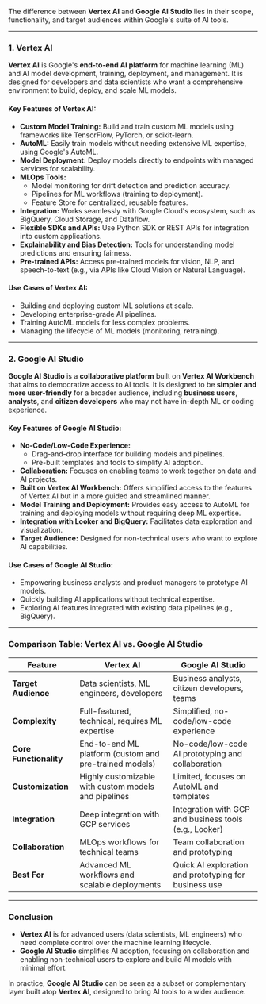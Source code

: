 The difference between **Vertex AI** and **Google AI Studio** lies in their scope, functionality, and target audiences within Google's suite of AI tools.

---

### **1. Vertex AI**
**Vertex AI** is Google's **end-to-end AI platform** for machine learning (ML) and AI model development, training, deployment, and management. It is designed for developers and data scientists who want a comprehensive environment to build, deploy, and scale ML models.

#### **Key Features of Vertex AI:**
- **Custom Model Training:** Build and train custom ML models using frameworks like TensorFlow, PyTorch, or scikit-learn.
- **AutoML:** Easily train models without needing extensive ML expertise, using Google's AutoML.
- **Model Deployment:** Deploy models directly to endpoints with managed services for scalability.
- **MLOps Tools:** 
  - Model monitoring for drift detection and prediction accuracy.
  - Pipelines for ML workflows (training to deployment).
  - Feature Store for centralized, reusable features.
- **Integration:** Works seamlessly with Google Cloud's ecosystem, such as BigQuery, Cloud Storage, and Dataflow.
- **Flexible SDKs and APIs:** Use Python SDK or REST APIs for integration into custom applications.
- **Explainability and Bias Detection:** Tools for understanding model predictions and ensuring fairness.
- **Pre-trained APIs:** Access pre-trained models for vision, NLP, and speech-to-text (e.g., via APIs like Cloud Vision or Natural Language).

#### **Use Cases of Vertex AI:**
- Building and deploying custom ML solutions at scale.
- Developing enterprise-grade AI pipelines.
- Training AutoML models for less complex problems.
- Managing the lifecycle of ML models (monitoring, retraining).

---

### **2. Google AI Studio**
**Google AI Studio** is a **collaborative platform** built on **Vertex AI Workbench** that aims to democratize access to AI tools. It is designed to be **simpler and more user-friendly** for a broader audience, including **business users**, **analysts**, and **citizen developers** who may not have in-depth ML or coding experience.

#### **Key Features of Google AI Studio:**
- **No-Code/Low-Code Experience:** 
  - Drag-and-drop interface for building models and pipelines.
  - Pre-built templates and tools to simplify AI adoption.
- **Collaboration:** Focuses on enabling teams to work together on data and AI projects.
- **Built on Vertex AI Workbench:** Offers simplified access to the features of Vertex AI but in a more guided and streamlined manner.
- **Model Training and Deployment:** Provides easy access to AutoML for training and deploying models without requiring deep ML expertise.
- **Integration with Looker and BigQuery:** Facilitates data exploration and visualization.
- **Target Audience:** Designed for non-technical users who want to explore AI capabilities.

#### **Use Cases of Google AI Studio:**
- Empowering business analysts and product managers to prototype AI models.
- Quickly building AI applications without technical expertise.
- Exploring AI features integrated with existing data pipelines (e.g., BigQuery).

---

### **Comparison Table: Vertex AI vs. Google AI Studio**

| Feature                     | **Vertex AI**                                           | **Google AI Studio**                                  |
|-----------------------------|-------------------------------------------------------|-----------------------------------------------------|
| **Target Audience**         | Data scientists, ML engineers, developers             | Business analysts, citizen developers, teams       |
| **Complexity**              | Full-featured, technical, requires ML expertise       | Simplified, no-code/low-code experience            |
| **Core Functionality**      | End-to-end ML platform (custom and pre-trained models) | No-code/low-code AI prototyping and collaboration  |
| **Customization**           | Highly customizable with custom models and pipelines  | Limited, focuses on AutoML and templates           |
| **Integration**             | Deep integration with GCP services                    | Integration with GCP and business tools (e.g., Looker) |
| **Collaboration**           | MLOps workflows for technical teams                   | Team collaboration and prototyping                 |
| **Best For**                | Advanced ML workflows and scalable deployments        | Quick AI exploration and prototyping for business use |

---

### **Conclusion**
- **Vertex AI** is for advanced users (data scientists, ML engineers) who need complete control over the machine learning lifecycle.
- **Google AI Studio** simplifies AI adoption, focusing on collaboration and enabling non-technical users to explore and build AI models with minimal effort.

In practice, **Google AI Studio** can be seen as a subset or complementary layer built atop **Vertex AI**, designed to bring AI tools to a wider audience.